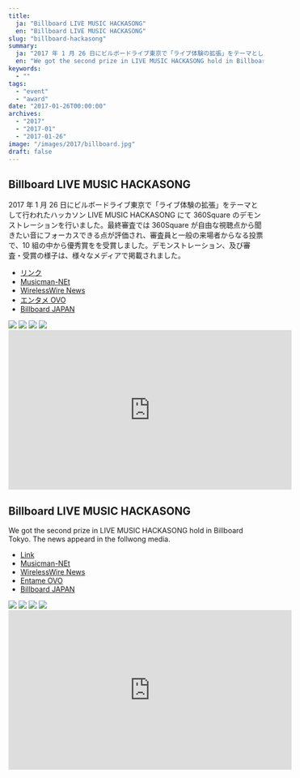 ```yaml
---
title:
  ja: "Billboard LIVE MUSIC HACKASONG"
  en: "Billboard LIVE MUSIC HACKASONG"
slug: "billboard-hackasong"
summary:
  ja: "2017 年 1 月 26 日にビルボードライブ東京で「ライブ体験の拡張」をテーマとして行われたハッカソン LIVE MUSIC HACKASONG にて 360Square のデモンストレーションを行いました。"
  en: "We got the second prize in LIVE MUSIC HACKASONG hold in Billboard Tokyo."
keywords:
  - ""
tags:
  - "event"
  - "award"
date: "2017-01-26T00:00:00"
archives:
  - "2017"
  - "2017-01"
  - "2017-01-26"
image: "/images/2017/billboard.jpg"
draft: false
---
```


<!-- 日本語記事ここから -->
<section lang="ja" v-if="$context.locale === 'ja-jp'">

# Billboard LIVE MUSIC HACKASONG

2017 年 1 月 26 日にビルボードライブ東京で「ライブ体験の拡張」をテーマとして行われたハッカソン LIVE MUSIC HACKASONG にて 360Square のデモンストレーションを行いました。最終審査では 360Square が自由な視聴点から聞きたい音にフォーカスできる点が評価され、審査員と一般の来場者からなる投票で、10 組の中から優秀賞をを受賞しました。デモンストレーション、及び審査・受賞の様子は、様々なメディアで掲載されました。

- [リンク](http://www.billboard-japan.com/hack2016)
- [Musicman-NEt](http://www.musicman-net.com/business/64896.html)
- [WirelessWire News](https://wirelesswire.jp/2017/02/58944/)
- [エンタメ OVO](https://tvfan.kyodo.co.jp/music/news-music/1089676)
- [Billboard JAPAN](http://www.billboard-japan.com/d_news/detail/46826/2)

<div class="grid grid-rows-2 grid-cols-3 gap-4">
  <a href="/legacies/img/billboard-hackasong/photo-1.jpg"><img src="/legacies/img/billboard-hackasong/photo-1.jpg" /></a>
  <a href="/legacies/img/billboard-hackasong/photo-2.jpg"><img src="/legacies/img/billboard-hackasong/photo-2.jpg" /></a>
  <a href="/legacies/img/billboard-hackasong/photo-3.jpg"><img src="/legacies/img/billboard-hackasong/photo-3.jpg" /></a>
  <a href="/legacies/img/billboard-hackasong/photo-4.jpg"><img src="/legacies/img/billboard-hackasong/photo-4.jpg" /></a>
</div>

<iframe width="560" height="315" src="https://www.youtube.com/embed/19Fm0TH-UJ8" frameborder="0" allow="accelerometer; autoplay; clipboard-write; encrypted-media; gyroscope; picture-in-picture" allowfullscreen></iframe>

</section>
<!-- 日本語記事ここまで -->

<!-- English article start -->
<section lang="en" v-else>

# Billboard LIVE MUSIC HACKASONG

We got the second prize in LIVE MUSIC HACKASONG hold in Billboard Tokyo. The news appeard in the follwong media.

- [Link](http://www.billboard-japan.com/hack2016)
- [Musicman-NEt](http://www.musicman-net.com/business/64896.html)
- [WirelessWire News](https://wirelesswire.jp/2017/02/58944/)
- [Entame OVO](https://tvfan.kyodo.co.jp/music/news-music/1089676)
- [Billboard JAPAN](http://www.billboard-japan.com/d_news/detail/46826/2)

<div class="grid grid-rows-2 grid-cols-3 gap-4">
  <a href="/legacies/img/billboard-hackasong/photo-1.jpg"><img src="/legacies/img/billboard-hackasong/photo-1.jpg" /></a>
  <a href="/legacies/img/billboard-hackasong/photo-2.jpg"><img src="/legacies/img/billboard-hackasong/photo-2.jpg" /></a>
  <a href="/legacies/img/billboard-hackasong/photo-3.jpg"><img src="/legacies/img/billboard-hackasong/photo-3.jpg" /></a>
  <a href="/legacies/img/billboard-hackasong/photo-4.jpg"><img src="/legacies/img/billboard-hackasong/photo-4.jpg" /></a>
</div>

<iframe width="560" height="315" src="https://www.youtube.com/embed/19Fm0TH-UJ8" frameborder="0" allow="accelerometer; autoplay; clipboard-write; encrypted-media; gyroscope; picture-in-picture" allowfullscreen></iframe>

</section>
<!-- English article end -->
